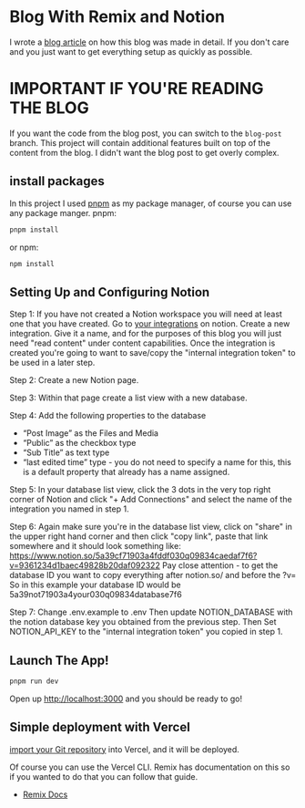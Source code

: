 # Blog With Remix and Notion

I wrote a [blog article](https://www.blackcathacks.com/post/b5e5b146-03c0-4380-8ed4-f01499087356) on how this blog was made in detail. If you don't care and you just want to get everything setup as quickly as possible. 

# IMPORTANT IF YOU'RE READING THE BLOG
If you want the code from the blog post, you can switch to the `blog-post` branch. This project will contain additional features built on top of the content from the blog. I didn't want the blog post to get overly complex.

## install packages

In this project I used [pnpm](https://pnpm.io/installation) as my package manager, of course you
can use any package manger.
pnpm:

```sh
pnpm install
```

or npm:

```sh
npm install
```

## Setting Up and Configuring Notion

Step 1:
If you have not created a Notion workspace you will need at least one that you have created.
Go to [your integrations](https://www.notion.so/my-integrations) on notion. Create a new integration. Give it a name, and for the purposes of this blog you will just need "read content" under content capabilities. Once the integration is created you're going to want to save/copy the "internal integration token" to be used in a later step.

Step 2:
Create a new Notion page.

Step 3:
Within that page create a list view with a new database.

Step 4:
Add the following properties to the database
- “Post Image” as the Files and Media  
- “Public” as the checkbox type
- “Sub Title” as text type
- “last edited time” type - you do not need to specify a name for this, this is a default property that already has a name assigned.

Step 5:
In your database list view, click the 3 dots in the very top right corner of Notion and click "+ Add Connections" and select the name of the integration you named in step 1.

Step 6:
Again make sure you're in the database list view, click on "share" in the upper right hand corner and then click "copy link", paste that link somewhere and it should look something like:
https://www.notion.so/5a39cf71903a4fddf030q09834caedaf7f6?v=9361234d1baec49828b20daf092322
Pay close attention - to get the database ID you want to copy everything after notion.so/ and before the ?v=
So in this example your database ID would be 5a39not71903a4your030q09834database7f6

Step 7:
Change .env.example to .env
Then update NOTION_DATABASE with the notion database key you obtained from the previous step.
Then Set NOTION_API_KEY to the "internal integration token" you copied in step 1.

## Launch The App!

```sh
pnpm run dev
```

Open up [http://localhost:3000](http://localhost:3000) and you should be ready to go!

## Simple deployment with Vercel

[import your Git repository](https://vercel.com/new) into Vercel, and it will be deployed.

Of course you can use the Vercel CLI. Remix has documentation on this so if you wanted to do that you can follow that guide.

- [Remix Docs](https://remix.run/docs)
